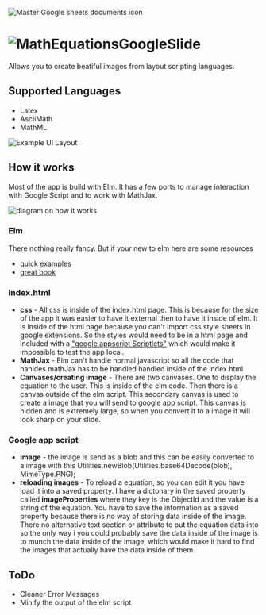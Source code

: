 ![Master Google sheets documents icon](https://github.com/brendena/MathEquationsGoogleSlide/blob/master/image/96x96.png?raw=true)

# ![MathEquationsGoogleSlide](https://chrome.google.com/webstore/detail/math-equations/edbiogkpgmbdkmgmdcdmgminoahbcdml?hl=en)
  Allows you to create beatiful images from layout scripting languages.

## Supported Languages
 * Latex
 * AsciiMath
 * MathML

![Example UI Layout](https://github.com/brendena/MathEquationsGoogleSlide/blob/master/image/Example.png?raw=true)

## How it works
  Most of the app is build with Elm.  It has a few ports to manage interaction with Google Script and to work with MathJax.
 
 ![diagram on how it works](https://github.com/brendena/MathEquationsGoogleSlide/blob/master/readmeImages/diagram.png?raw=true)
  

### Elm
There nothing really fancy.  But if your new to elm here are some resources
  * [quick examples](http://elm-lang.org/examples)
  * [great book](https://www.elm-tutorial.org/en/05-resources/02-models.html)

### Index.html
  * **css** - All css is inside of the index.html page.  This is because for the size of the app it was easier to have it external then to have it inside of elm.  It is inside of the html page because you can't import css style sheets in google extensions.  So the styles would need to be in a html page and included with a ["google appscript Scriptlets"](https://developers.google.com/apps-script/guides/html/templates) which would make it impossible to test the app local.
  * **MathJax** - Elm can't handle normal javascript so all the code that hanldes mathJax has to be handled handled inside of the index.html
  * **Canvases/creating image** - There are two canvases.  One to display the equation to the user.  This is inside of the elm code.  Then there is a canvas outside of the elm script.  This secondary canvas is used to create a image that you will send to google app script.  This canvas is hidden and is extremely large, so when you convert it to a image it will look sharp on your slide.


### Google app script
  * **image** - the image is send as a blob and this can be easily converted to a image with this Utilities.newBlob(Utilities.base64Decode(blob), MimeType.PNG);  
  * **reloading images** - To reload a equation, so you can edit it you have load it into a saved property.  I have a dictonary in the saved property called **imageProperties** where they key is the ObjectId and the value is a string of the equation.  You have to save the information as a saved property because there is no way of storing data inside of the image.  There no alternative text section or attribute to put the equation data into so the only way i you could probably save the data inside of the image is to munch the data inside of the image, which would make it hard to find the images that actually have the data inside of them. 

## ToDo
  - Cleaner Error Messages
  - Minify the output of the elm script
